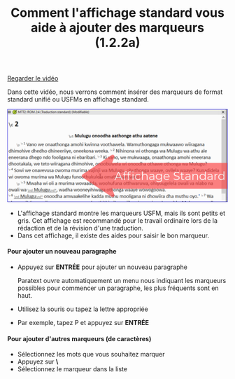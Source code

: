 ﻿---
title: Comment l'affichage standard vous aide à ajouter des marqueurs (1.2.2a)
---

[Regarder le vidéo](https://vimeo.com/528878443)

Dans cette vidéo, nous verrons comment insérer des marqueurs de format standard unifié ou USFMs en affichage standard.

![](media/7a47e86ef9c196105b8f3dce44923711.png)

-   L'affichage standard montre les marqueurs USFM, mais ils sont petits et gris. Cet affichage est recommandé pour le travail ordinaire lors de la rédaction et de la révision d'une traduction.
-   Dans cet affichage, il existe des aides pour saisir le bon marqueur.

#### Pour ajouter un nouveau paragraphe

-   Appuyez sur **ENTRÉE** pour ajouter un nouveau paragraphe

    Paratext ouvre automatiquement un menu nous indiquant les marqueurs possibles pour commencer un paragraphe, les plus fréquents sont en haut.

-   Utilisez la souris ou tapez la lettre appropriée
-   Par exemple, tapez P et appuyez sur **ENTRÉE**

#### Pour ajouter d'autres marqueurs (de caractères)

-   Sélectionnez les mots que vous souhaitez marquer
-   Appuyez sur **\\**
-   Sélectionnez le marqueur dans la liste

